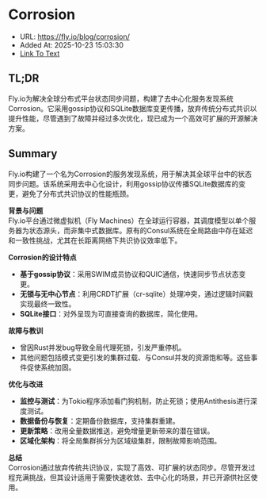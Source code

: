 # Corrosion
- URL: https://fly.io/blog/corrosion/
- Added At: 2025-10-23 15:03:30
- [Link To Text](2025-10-23-corrosion_raw.md)

## TL;DR
Fly.io为解决全球分布式平台状态同步问题，构建了去中心化服务发现系统Corrosion。它采用gossip协议和SQLite数据库变更传播，放弃传统分布式共识以提升性能，尽管遇到了故障并经过多次优化，现已成为一个高效可扩展的开源解决方案。

## Summary
Fly.io构建了一个名为Corrosion的服务发现系统，用于解决其全球平台中的状态同步问题。该系统采用去中心化设计，利用gossip协议传播SQLite数据库的变更，避免了分布式共识协议的性能瓶颈。

**背景与问题**  
Fly.io平台通过微虚拟机（Fly Machines）在全球运行容器，其调度模型以单个服务器为状态源头，而非集中式数据库。原有的Consul系统在全局路由中存在延迟和一致性挑战，尤其在长距离网络下共识协议效率低下。

**Corrosion的设计特点**  
- **基于gossip协议**：采用SWIM成员协议和QUIC通信，快速同步节点状态变更。  
- **无锁与无中心节点**：利用CRDT扩展（cr-sqlite）处理冲突，通过逻辑时间戳实现最终一致性。  
- **SQLite接口**：对外呈现为可直接查询的数据库，简化使用。

**故障与教训**  
- 曾因Rust并发bug导致全局代理死锁，引发严重停机。  
- 其他问题包括模式变更引发的集群过载、与Consul并发的资源饱和等。这些事件促使系统加固。

**优化与改进**  
- **监控与测试**：为Tokio程序添加看门狗机制，防止死锁；使用Antithesis进行深度测试。  
- **数据备份与恢复**：定期备份数据库，支持集群重建。  
- **更新策略**：改用全量数据推送，避免增量更新带来的潜在错误。  
- **区域化架构**：将全局集群拆分为区域级集群，限制故障影响范围。

**总结**  
Corrosion通过放弃传统共识协议，实现了高效、可扩展的状态同步。尽管开发过程充满挑战，但其设计适用于需要快速收敛、去中心化的场景，并已开源供社区使用。
